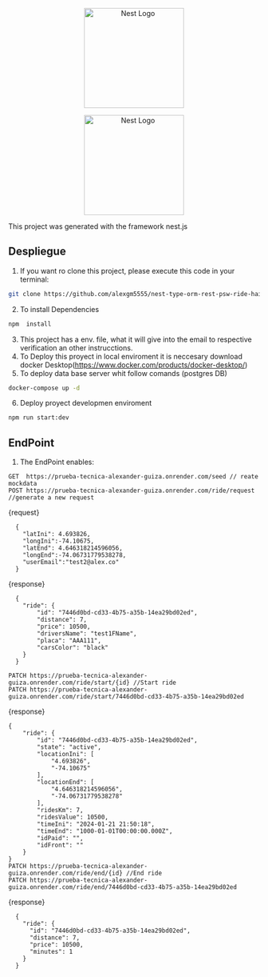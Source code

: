 <p align="center">
  <a href="http://nestjs.com/" target="blank"><img src="https://nestjs.com/img/logo-small.svg" width="200" alt="Nest Logo" /></a>
</p>

<p align="center">
  <a href="http://nestjs.com/" target="blank"><img src="https://nestjs.com/img/logo-small.svg" width="200" alt="Nest Logo" /></a>
</p>

This project was generated with the framework nest.js

## Despliegue
1. If you want ro clone this project, please execute this code in your terminal:
```bash
git clone https://github.com/alexgm5555/nest-type-orm-rest-psw-ride-hailing
```
2. To install Dependencies
```bash
npm  install
```
3. This project has a env. file, what it will give into the email to respective verification an other instrucctions.
4. To Deploy this proyect in local enviroment it is neccesary download docker Desktop(https://www.docker.com/products/docker-desktop/)
5. To deploy data base server whit follow comands (postgres DB)
```bash
docker-compose up -d
```
6. Deploy proyect developmen enviroment
```bash
npm run start:dev
```


## EndPoint
1. The EndPoint enables:
```
GET  https://prueba-tecnica-alexander-guiza.onrender.com/seed // reate mockdata
POST https://prueba-tecnica-alexander-guiza.onrender.com/ride/request  //generate a new request
```
{request}
``` 
  {
    "latIni": 4.693826,
    "longIni":-74.10675,
    "latEnd": 4.646318214596056,
    "longEnd":-74.06731779538278,
    "userEmail":"test2@alex.co"
  }
```
{response}
``` 
  {
    "ride": {
        "id": "7446d0bd-cd33-4b75-a35b-14ea29bd02ed",
        "distance": 7,
        "price": 10500,
        "driversName": "test1FName",
        "placa": "AAA111",
        "carsColor": "black"
    }
  }

PATCH https://prueba-tecnica-alexander-guiza.onrender.com/ride/start/{id} //Start ride
PATCH https://prueba-tecnica-alexander-guiza.onrender.com/ride/start/7446d0bd-cd33-4b75-a35b-14ea29bd02ed
```
{response}
``` 
{
    "ride": {
        "id": "7446d0bd-cd33-4b75-a35b-14ea29bd02ed",
        "state": "active",
        "locationIni": [
            "4.693826",
            "-74.10675"
        ],
        "locationEnd": [
            "4.646318214596056",
            "-74.06731779538278"
        ],
        "ridesKm": 7,
        "ridesValue": 10500,
        "timeIni": "2024-01-21 21:50:18",
        "timeEnd": "1000-01-01T00:00:00.000Z",
        "idPaid": "",
        "idFront": ""
    }
}
PATCH https://prueba-tecnica-alexander-guiza.onrender.com/ride/end/{id} //End ride
PATCH https://prueba-tecnica-alexander-guiza.onrender.com/ride/end/7446d0bd-cd33-4b75-a35b-14ea29bd02ed
```
{response}
``` 
  {
    "ride": {
      "id": "7446d0bd-cd33-4b75-a35b-14ea29bd02ed",
      "distance": 7,
      "price": 10500,
      "minutes": 1
    }
  }
```
